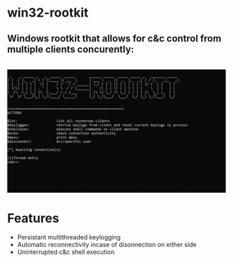 # win32-rootkit


<h2> Windows rootkit that allows for c&c control from multiple clients concurently:</h2>

<br>
<img src="showcase.gif">    

<h1>Features</h1>
<ul>
    <li>Persistant multithreaded keylogging</li>
    <li>Automatic reconnectivity incase of disonnection on either side</li>
    <li>Uninterrupted c&c shell execution</li>
</ul>